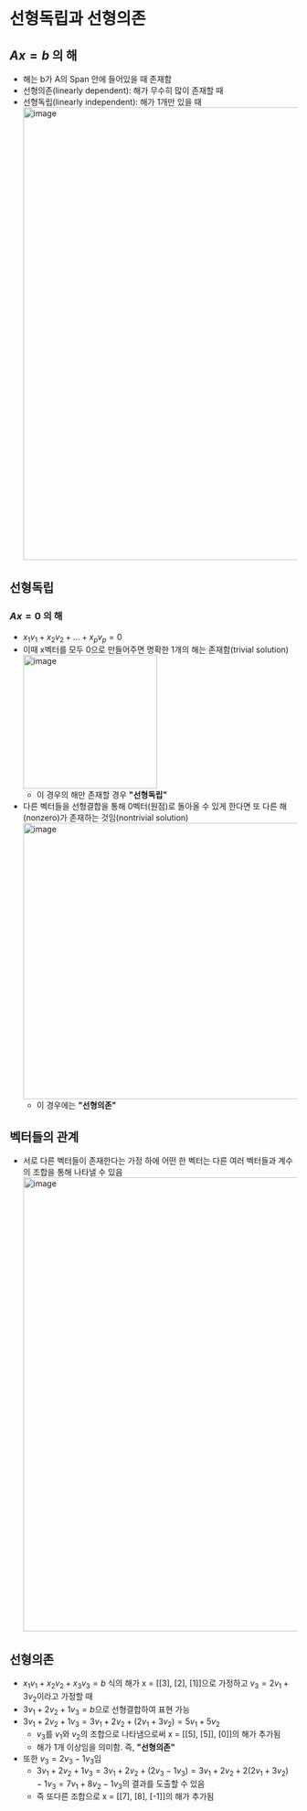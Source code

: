# 선형독립과 선형의존

## $Ax = b$ 의 해

- 해는 b가 A의 Span 안에 들어있을 때 존재함
- 선형의존(linearly dependent): 해가 무수히 많이 존재할 때
- 선형독립(linearly independent): 해가 1개만 있을 때 <br/>
  <img width="792" alt="image" src="https://github.com/y100861/Linear_Algebra/assets/107607076/f7b2522e-2040-40ea-b540-d2233143f032"> <br/>


## 선형독립
### $Ax = 0$ 의 해

- $x_1v_1 + x_2v_2 + ... + x_pv_p = 0$
- 이때 x벡터를 모두 0으로 만들어주면 명확한 1개의 해는 존재함(trivial solution) <br/>
  <img width="234" alt="image" src="https://github.com/y100861/Linear_Algebra/assets/107607076/0c0ce486-99fd-4a5e-a86d-b0a0d5d75113"> <br/>
  - 이 경우의 해만 존재할 경우 **"선형독립"** 
- 다른 벡터들을 선형결합을 통해 0벡터(원점)로 돌아올 수 있게 한다면 또 다른 해(nonzero)가 존재하는 것임(nontrivial solution) <br/>
  <img width="483" alt="image" src="https://github.com/y100861/Linear_Algebra/assets/107607076/6d0d994a-cee3-4252-898a-9070425455a6"> <br/>
  - 이 경우에는 **"선형의존"**  


## 벡터들의 관계

- 서로 다른 벡터들이 존재한다는 가정 하에 어떤 한 벡터는 다른 여러 벡터들과 계수의 조합을 통해 나타낼 수 있음 <br/>
  <img width="794" alt="image" src="https://github.com/y100861/Linear_Algebra/assets/107607076/5b996c79-8ad5-4423-bf6e-2b02279e78c2"> <br/>


## 선형의존

- $x_1v_1 + x_2v_2 + x_3v_3 = b$ 식의 해가 x = [[3], [2], [1]]으로 가정하고 $v_3 = 2v_1 + 3v_2$이라고 가정할 때
- $3v_1 + 2v_2 + 1v_3 = b$으로 선형결합하여 표현 가능
- $3v_1 + 2v_2 + 1v_3 = 3v_1 + 2v_2 + (2v_1 + 3v_2) = 5v_1 + 5v_2$
  - $v_3$를 $v_1$와 $v_2$의 조합으로 나타냄으로써 x = [[5], [5]], [0]]의 해가 추가됨
  - 해가 1개 이상임을 의미함. 즉, **"선형의존"**
- 또한 $v_3 = 2v_3 - 1v_3$임
  - $3v_1 + 2v_2 + 1v_3 = 3v_1 + 2v_2 + (2v_3 - 1v_3) = 3v_1 + 2v_2 + 2(2v_1 + 3v_2) - 1v_3 = 7v_1 + 8v_2 - 1v_3$의 결과를 도출할 수 있음
  - 즉 또다른 조합으로 x = [[7], [8], [-1]]의 해가 추가됨
